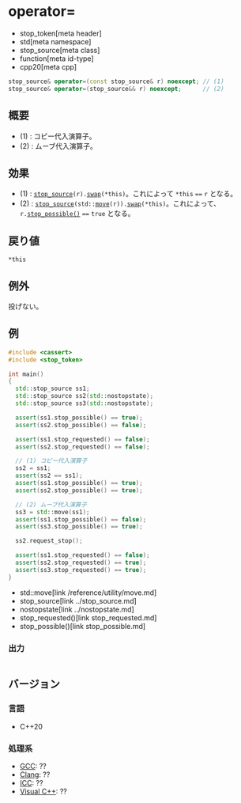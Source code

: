 # operator=
* stop_token[meta header]
* std[meta namespace]
* stop_source[meta class]
* function[meta id-type]
* cpp20[meta cpp]

```cpp
stop_source& operator=(const stop_source& r) noexcept; // (1)
stop_source& operator=(stop_source&& r) noexcept;      // (2)
```

## 概要
- (1) : コピー代入演算子。
- (2) : ムーブ代入演算子。


## 効果
- (1) : [`stop_source`](op_constructor.md)`(r).`[`swap`](swap.md)`(*this)`。これによって `*this` `==` `r` となる。
- (2) : [`stop_source`](op_constructor.md)`(std::`[`move`](/reference/utility/move.md)`(r)).`[`swap`](swap.md)`(*this)`。これによって、`r.`[`stop_possible()`](stop_possible.md) `==` `true` となる。

## 戻り値
`*this`

## 例外
投げない。

## 例
```cpp example
#include <cassert>
#include <stop_token>

int main()
{
  std::stop_source ss1;
  std::stop_source ss2(std::nostopstate);
  std::stop_source ss3(std::nostopstate);

  assert(ss1.stop_possible() == true);
  assert(ss2.stop_possible() == false);

  assert(ss1.stop_requested() == false);
  assert(ss2.stop_requested() == false);

  // (1) コピー代入演算子
  ss2 = ss1;
  assert(ss2 == ss1);
  assert(ss1.stop_possible() == true);
  assert(ss2.stop_possible() == true);

  // (2) ムーブ代入演算子
  ss3 = std::move(ss1);
  assert(ss1.stop_possible() == false);
  assert(ss3.stop_possible() == true);

  ss2.request_stop();

  assert(ss1.stop_requested() == false);
  assert(ss2.stop_requested() == true);
  assert(ss3.stop_requested() == true);
}
```
* std::move[link /reference/utility/move.md]
* stop_source[link ../stop_source.md]
* nostopstate[link ../nostopstate.md]
* stop_requested()[link stop_requested.md]
* stop_possible()[link stop_possible.md]

### 出力
```
```

## バージョン
### 言語
- C++20

### 処理系
- [GCC](/implementation.md#gcc): ??
- [Clang](/implementation.md#clang): ??
- [ICC](/implementation.md#icc): ??
- [Visual C++](/implementation.md#visual_cpp): ??
